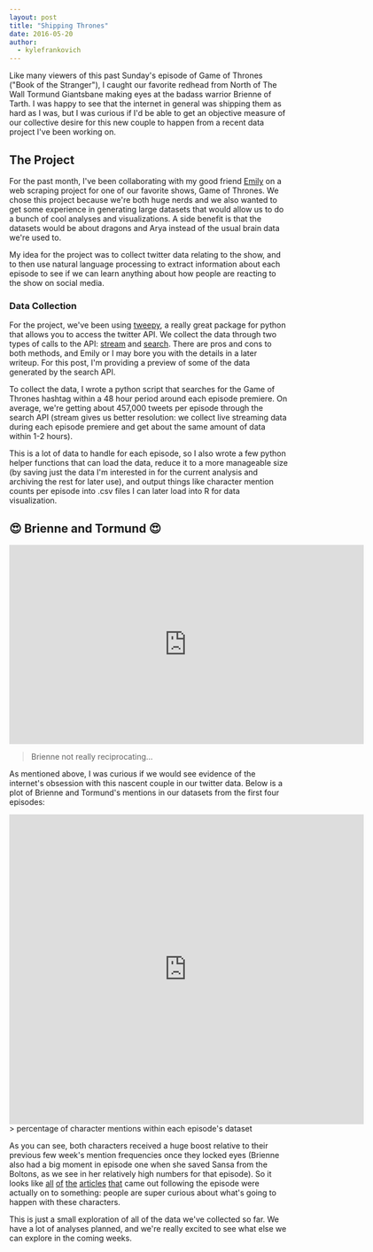 ```yaml
---
layout: post
title: "Shipping Thrones"
date: 2016-05-20
author:
  - kylefrankovich
---
```

Like many viewers of this past Sunday's episode of Game of Thrones ("Book of the Stranger"), I caught our favorite redhead from North of The Wall Tormund Giantsbane making eyes at the badass warrior Brienne of Tarth. I was happy to see that the internet in general was shipping them as hard as I was, but I was curious if I'd be able to get an objective measure of our collective desire for this new couple to happen from a recent data project I've been working on.

## **The Project**
For the past month, I've been collaborating with my good friend [Emily](http://davisig.org/members/emilyhalket/) on a web scraping project for one of our favorite shows, Game of Thrones. We chose this project because we're both huge nerds and we also wanted to get some experience in generating large datasets that would allow us to do a bunch of cool analyses and visualizations. A side benefit is that the datasets would be about dragons and Arya instead of the usual brain data we're used to.

My idea for the project was to collect twitter data relating to the show, and to then use natural language processing to extract information about each episode to see if we can learn anything about how people are reacting to the show on social media.

### **Data Collection**
For the project, we've been using [tweepy](https://github.com/tweepy/tweepy), a really great package for python that allows you to access the twitter API. We collect the data through two types of calls to the API: [stream](https://dev.twitter.com/streaming/overview) and [search](https://dev.twitter.com/rest/public/search). There are pros and cons to both methods, and Emily or I may bore you with the details in a later writeup. For this post, I'm providing a preview of some of the data generated by the search API.

To collect the data, I wrote a python script that searches for the Game of Thrones hashtag within a 48 hour period around each episode premiere. On average, we're getting about 457,000 tweets per episode through the search API (stream gives us better resolution: we collect live streaming data during each episode premiere and get about the same amount of data within 1-2 hours).

This is a lot of data to handle for each episode, so I also wrote a few python helper functions that can load the data, reduce it to a more manageable size (by saving just the data I'm interested in for the current analysis and archiving the rest for later use), and output things like character mention counts per episode into .csv files I can later load into R for data visualization.

## 😍 **Brienne and Tormund** 😍

<iframe src='https://gfycat.com/ifr/GlitteringEntireHoiho' frameborder='0' scrolling='no' width='640' height='359.55' allowfullscreen></iframe>

> Brienne not really reciprocating...

As mentioned above, I was curious if we would see evidence of the internet's obsession with this nascent couple in our twitter data. Below is a plot of Brienne and Tormund's mentions in our datasets from the first four episodes:

<iframe width="640" height="559.55" frameborder="0" scrolling="no" src="https://plot.ly/~kyle.frankovich/7.embed?modebar=false&link=false"></iframe>
> percentage of character mentions within each episode's dataset

As you can see, both characters received a huge boost relative to their previous few week's mention frequencies once they locked eyes (Brienne also had a big moment in episode one when she saved Sansa from the Boltons, as we see in her relatively high numbers for that episode). So it looks like [all](http://www.huffingtonpost.com/entry/brianne-and-tormund-romance-game-of-thrones_us_5739cb2ee4b08f96c1839172) [of](http://www.popsugar.com/entertainment/Brienne-Tormund-Romance-Game-Thrones-41333748) [the](http://hellogiggles.com/brienne-tormund-game-of-thrones-shipping/) [articles](https://www.buzzfeed.com/jennaguillaume/sail-this-ship-to-bear-island?utm_term=.akM12M76r#.hyEE5walM) [that](http://www.techinsider.io/game-of-thrones-brienne-tormund-shipping-2016-5) came out following the episode were actually on to something: people are super curious about what's going to happen with these characters.

This is just a small exploration of all of the data we've collected so far. We have a lot of analyses planned, and we're really excited to see what else we can explore in the coming weeks.
